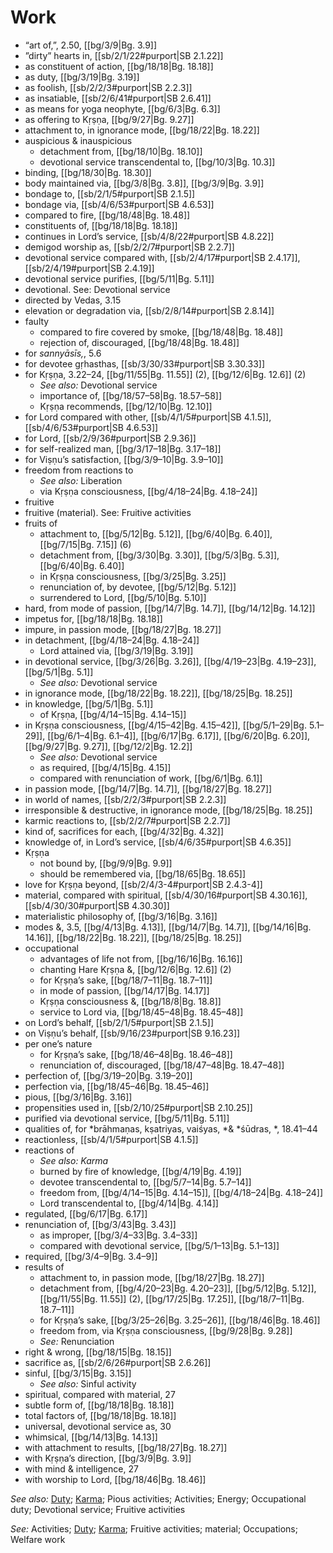# Work

* “art of,”, 2.50, [[bg/3/9|Bg. 3.9]]
* ”dirty” hearts in, [[sb/2/1/22#purport|SB 2.1.22]]
* as constituent of action, [[bg/18/18|Bg. 18.18]]
* as duty, [[bg/3/19|Bg. 3.19]]
* as foolish, [[sb/2/2/3#purport|SB 2.2.3]]
* as insatiable, [[sb/2/6/41#purport|SB 2.6.41]]
* as means for yoga neophyte, [[bg/6/3|Bg. 6.3]]
* as offering to Kṛṣṇa, [[bg/9/27|Bg. 9.27]]
* attachment to, in ignorance mode, [[bg/18/22|Bg. 18.22]]
* auspicious & inauspicious
  * detachment from, [[bg/18/10|Bg. 18.10]]
  * devotional service transcendental to, [[bg/10/3|Bg. 10.3]]
* binding, [[bg/18/30|Bg. 18.30]]
* body maintained via, [[bg/3/8|Bg. 3.8]], [[bg/3/9|Bg. 3.9]]
* bondage to, [[sb/2/1/5#purport|SB 2.1.5]]
* bondage via, [[sb/4/6/53#purport|SB 4.6.53]]
* compared to fire, [[bg/18/48|Bg. 18.48]]
* constituents of, [[bg/18/18|Bg. 18.18]]
* continues in Lord’s service, [[sb/4/8/22#purport|SB 4.8.22]]
* demigod worship as, [[sb/2/2/7#purport|SB 2.2.7]]
* devotional service compared with, [[sb/2/4/17#purport|SB 2.4.17]], [[sb/2/4/19#purport|SB 2.4.19]]
* devotional service purifies, [[bg/5/11|Bg. 5.11]]
* devotional. See: Devotional service
* directed by Vedas, 3.15
* elevation or degradation via, [[sb/2/8/14#purport|SB 2.8.14]]
* faulty
  * compared to fire covered by smoke, [[bg/18/48|Bg. 18.48]]
  * rejection of, discouraged, [[bg/18/48|Bg. 18.48]]
* for *sannyāsīs,*, 5.6
* for devotee gṛhasthas, [[sb/3/30/33#purport|SB 3.30.33]]
* for Kṛṣṇa, 3.22–24, [[bg/11/55|Bg. 11.55]] (2), [[bg/12/6|Bg. 12.6]] (2)
  * *See also:* Devotional service
  * importance of, [[bg/18/57–58|Bg. 18.57–58]]
  * Kṛṣṇa recommends, [[bg/12/10|Bg. 12.10]]
* for Lord compared with other, [[sb/4/1/5#purport|SB 4.1.5]], [[sb/4/6/53#purport|SB 4.6.53]]
* for Lord, [[sb/2/9/36#purport|SB 2.9.36]]
* for self-realized man, [[bg/3/17–18|Bg. 3.17–18]]
* for Viṣṇu’s satisfaction, [[bg/3/9–10|Bg. 3.9–10]]
* freedom from reactions to
  * *See also:* Liberation
  * via Kṛṣṇa consciousness, [[bg/4/18–24|Bg. 4.18–24]]
* fruitive
* fruitive (material). See: Fruitive activities
* fruits of
  * attachment to, [[bg/5/12|Bg. 5.12]], [[bg/6/40|Bg. 6.40]], [[bg/7/15|Bg. 7.15]] (6)
  * detachment from, [[bg/3/30|Bg. 3.30]], [[bg/5/3|Bg. 5.3]], [[bg/6/40|Bg. 6.40]]
  * in Kṛṣṇa consciousness, [[bg/3/25|Bg. 3.25]]
  * renunciation of, by devotee, [[bg/5/12|Bg. 5.12]]
  * surrendered to Lord, [[bg/5/10|Bg. 5.10]]
* hard, from mode of passion, [[bg/14/7|Bg. 14.7]], [[bg/14/12|Bg. 14.12]]
* impetus for, [[bg/18/18|Bg. 18.18]]
* impure, in passion mode, [[bg/18/27|Bg. 18.27]]
* in detachment, [[bg/4/18–24|Bg. 4.18–24]]
  * Lord attained via, [[bg/3/19|Bg. 3.19]]
* in devotional service, [[bg/3/26|Bg. 3.26]], [[bg/4/19–23|Bg. 4.19–23]], [[bg/5/1|Bg. 5.1]]
  * *See also:* Devotional service
* in ignorance mode, [[bg/18/22|Bg. 18.22]], [[bg/18/25|Bg. 18.25]]
* in knowledge, [[bg/5/1|Bg. 5.1]]
  * of Kṛṣṇa, [[bg/4/14–15|Bg. 4.14–15]]
* in Kṛṣṇa consciousness, [[bg/4/15–42|Bg. 4.15–42]], [[bg/5/1–29|Bg. 5.1–29]], [[bg/6/1–4|Bg. 6.1–4]], [[bg/6/17|Bg. 6.17]], [[bg/6/20|Bg. 6.20]], [[bg/9/27|Bg. 9.27]], [[bg/12/2|Bg. 12.2]]
  * *See also:* Devotional service
  * as required, [[bg/4/15|Bg. 4.15]]
  * compared with renunciation of work, [[bg/6/1|Bg. 6.1]]
* in passion mode, [[bg/14/7|Bg. 14.7]], [[bg/18/27|Bg. 18.27]]
* in world of names, [[sb/2/2/3#purport|SB 2.2.3]]
* irresponsible & destructive, in ignorance mode, [[bg/18/25|Bg. 18.25]]
* karmic reactions to, [[sb/2/2/7#purport|SB 2.2.7]]
* kind of, sacrifices for each, [[bg/4/32|Bg. 4.32]]
* knowledge of, in Lord’s service, [[sb/4/6/35#purport|SB 4.6.35]]
* Kṛṣṇa
  * not bound by, [[bg/9/9|Bg. 9.9]]
  * should be remembered via, [[bg/18/65|Bg. 18.65]]
* love for Kṛṣṇa beyond, [[sb/2/4/3-4#purport|SB 2.4.3-4]]
* material, compared with spiritual, [[sb/4/30/16#purport|SB 4.30.16]], [[sb/4/30/30#purport|SB 4.30.30]]
* materialistic philosophy of, [[bg/3/16|Bg. 3.16]]
* modes &, 3.5, [[bg/4/13|Bg. 4.13]], [[bg/14/7|Bg. 14.7]], [[bg/14/16|Bg. 14.16]], [[bg/18/22|Bg. 18.22]], [[bg/18/25|Bg. 18.25]]
* occupational
  * advantages of life not from, [[bg/16/16|Bg. 16.16]]
  * chanting Hare Kṛṣṇa &, [[bg/12/6|Bg. 12.6]] (2)
  * for Kṛṣṇa’s sake, [[bg/18/7–11|Bg. 18.7–11]]
  * in mode of passion, [[bg/14/17|Bg. 14.17]]
  * Kṛṣṇa consciousness &, [[bg/18/8|Bg. 18.8]]
  * service to Lord via, [[bg/18/45–48|Bg. 18.45–48]]
* on Lord’s behalf, [[sb/2/1/5#purport|SB 2.1.5]]
* on Viṣṇu’s behalf, [[sb/9/16/23#purport|SB 9.16.23]]
* per one’s nature
  * for Kṛṣṇa’s sake, [[bg/18/46–48|Bg. 18.46–48]]
  * renunciation of, discouraged, [[bg/18/47–48|Bg. 18.47–48]]
* perfection of, [[bg/3/19–20|Bg. 3.19–20]]
* perfection via, [[bg/18/45–46|Bg. 18.45–46]]
* pious, [[bg/3/16|Bg. 3.16]]
* propensities used in, [[sb/2/10/25#purport|SB 2.10.25]]
* purified via devotional service, [[bg/5/11|Bg. 5.11]]
* qualities of, for *brāhmaṇas, kṣatriyas, vaiśyas, *& *śūdras, *, 18.41–44
* reactionless, [[sb/4/1/5#purport|SB 4.1.5]]
* reactions of
  * *See also: Karma*
  * burned by fire of knowledge, [[bg/4/19|Bg. 4.19]]
  * devotee transcendental to, [[bg/5/7–14|Bg. 5.7–14]]
  * freedom from, [[bg/4/14–15|Bg. 4.14–15]], [[bg/4/18–24|Bg. 4.18–24]]
  * Lord transcendental to, [[bg/4/14|Bg. 4.14]]
* regulated, [[bg/6/17|Bg. 6.17]]
* renunciation of, [[bg/3/43|Bg. 3.43]]
  * as improper, [[bg/3/4–33|Bg. 3.4–33]]
  * compared with devotional service, [[bg/5/1–13|Bg. 5.1–13]]
* required, [[bg/3/4–9|Bg. 3.4–9]]
* results of
  * attachment to, in passion mode, [[bg/18/27|Bg. 18.27]]
  * detachment from, [[bg/4/20–23|Bg. 4.20–23]], [[bg/5/12|Bg. 5.12]], [[bg/11/55|Bg. 11.55]] (2), [[bg/17/25|Bg. 17.25]], [[bg/18/7–11|Bg. 18.7–11]]
  * for Kṛṣṇa’s sake, [[bg/3/25–26|Bg. 3.25–26]], [[bg/18/46|Bg. 18.46]]
  * freedom from, via Kṛṣṇa consciousness, [[bg/9/28|Bg. 9.28]]
  * *See:* Renunciation
* right & wrong, [[bg/18/15|Bg. 18.15]]
* sacrifice as, [[sb/2/6/26#purport|SB 2.6.26]]
* sinful, [[bg/3/15|Bg. 3.15]]
  * *See also:* Sinful activity
* spiritual, compared with material, 27
* subtle form of, [[bg/18/18|Bg. 18.18]]
* total factors of, [[bg/18/18|Bg. 18.18]]
* universal, devotional service as, 30
* whimsical, [[bg/14/13|Bg. 14.13]]
* with attachment to results, [[bg/18/27|Bg. 18.27]]
* with Kṛṣṇa’s direction, [[bg/3/9|Bg. 3.9]]
* with mind & intelligence, 27
* with worship to Lord, [[bg/18/46|Bg. 18.46]]

*See also:* [Duty](entries/duties.md); [Karma](entries/karma.md); Pious activities; Activities; Energy; Occupational duty; Devotional service; Fruitive activities

*See:* Activities; [Duty](entries/duties.md); [Karma](entries/karma.md); Fruitive activities; material; Occupations; Welfare work
